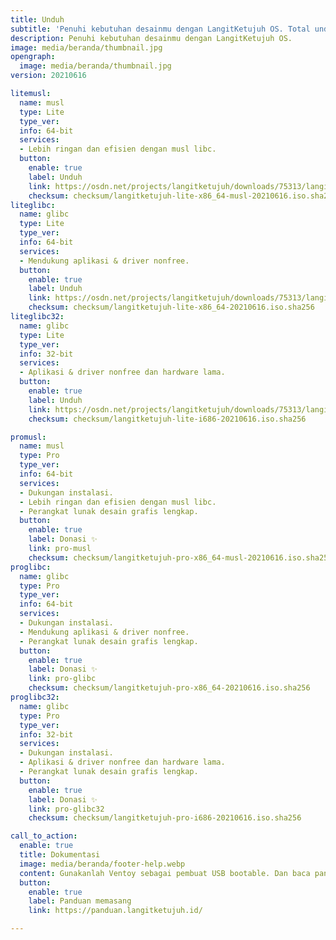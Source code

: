 ```yaml
---
title: Unduh
subtitle: 'Penuhi kebutuhan desainmu dengan LangitKetujuh OS. Total unduhan 4k lebih. Yuk coba!'
description: Penuhi kebutuhan desainmu dengan LangitKetujuh OS.
image: media/beranda/thumbnail.jpg
opengraph:
  image: media/beranda/thumbnail.jpg
version: 20210616

litemusl:
  name: musl
  type: Lite
  type_ver:
  info: 64-bit
  services:
  - Lebih ringan dan efisien dengan musl libc.
  button:
    enable: true
    label: Unduh
    link: https://osdn.net/projects/langitketujuh/downloads/75313/langitketujuh-lite-x86_64-musl-20210616.iso
    checksum: checksum/langitketujuh-lite-x86_64-musl-20210616.iso.sha256
liteglibc:
  name: glibc
  type: Lite
  type_ver:
  info: 64-bit
  services:
  - Mendukung aplikasi & driver nonfree.
  button:
    enable: true
    label: Unduh
    link: https://osdn.net/projects/langitketujuh/downloads/75313/langitketujuh-lite-x86_64-20210616.iso
    checksum: checksum/langitketujuh-lite-x86_64-20210616.iso.sha256
liteglibc32:
  name: glibc
  type: Lite
  type_ver:
  info: 32-bit
  services:
  - Aplikasi & driver nonfree dan hardware lama.
  button:
    enable: true
    label: Unduh
    link: https://osdn.net/projects/langitketujuh/downloads/75313/langitketujuh-lite-i686-20210616.iso
    checksum: checksum/langitketujuh-lite-i686-20210616.iso.sha256

promusl:
  name: musl
  type: Pro
  type_ver:
  info: 64-bit
  services:
  - Dukungan instalasi.
  - Lebih ringan dan efisien dengan musl libc.
  - Perangkat lunak desain grafis lengkap.
  button:
    enable: true
    label: Donasi ✨
    link: pro-musl
    checksum: checksum/langitketujuh-pro-x86_64-musl-20210616.iso.sha256
proglibc:
  name: glibc
  type: Pro
  type_ver:
  info: 64-bit
  services:
  - Dukungan instalasi.
  - Mendukung aplikasi & driver nonfree.
  - Perangkat lunak desain grafis lengkap.
  button:
    enable: true
    label: Donasi ✨
    link: pro-glibc
    checksum: checksum/langitketujuh-pro-x86_64-20210616.iso.sha256
proglibc32:
  name: glibc
  type: Pro
  type_ver:
  info: 32-bit
  services:
  - Dukungan instalasi.
  - Aplikasi & driver nonfree dan hardware lama.
  - Perangkat lunak desain grafis lengkap.
  button:
    enable: true
    label: Donasi ✨
    link: pro-glibc32
    checksum: checksum/langitketujuh-pro-i686-20210616.iso.sha256

call_to_action:
  enable: true
  title: Dokumentasi
  image: media/beranda/footer-help.webp
  content: Gunakanlah Ventoy sebagai pembuat USB bootable. Dan baca panduan ini agar Anda berhasil memasang LangitKetujuh OS versi Lite, atau Anda bisa menggunakan versi **PRO** untuk mendapatkan layanan instalasi.
  button:
    enable: true
    label: Panduan memasang
    link: https://panduan.langitketujuh.id/

---
```

